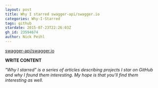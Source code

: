 ```yaml
---
layout: post
title: Why I starred swagger-api/swagger.io
categories: Why-I-Starred
tags: github
stardate: 2015-07-23T22:26:03Z
gh_id: 23594674
author: Nick Peihl
---
```


[swagger-api/swagger.io](https://github.com/swagger-api/swagger.io)

**WRITE CONTENT**

*"Why I starred" is a series of articles describing projects I star on GitHub and why I found them interesting. My hope is that you'll find them interesting as well.*

